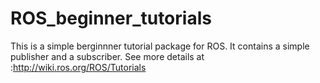 # ROS_beginner_tutorials
This is a simple berginnner tutorial package for ROS. It contains a simple publisher and a subscriber. See more details at :http://wiki.ros.org/ROS/Tutorials
